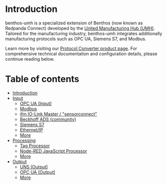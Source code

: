 # Introduction

benthos-umh is a specialized extension of Benthos (now known as Redpanda Connect) developed by the [United Manufacturing Hub (UMH)](https://www.umh.app). Tailored for the manufacturing industry, benthos-umh integrates additionally manufacturing protocols such as OPC UA, Siemens S7, and Modbus.

Learn more by visiting our [Protocol Converter product page](https://www.umh.app/product/protocol-converter). For comprehensive technical documentation and configuration details, please continue reading below.

# Table of contents

* [Introduction](README.md)
* [Input](input/README.md)
  * [OPC UA (Input)](input/opc-ua-input.md)
  * [Modbus](input/modbus.md)
  * [ifm IO-Link Master / "sensorconnect"](input/ifm-io-link-master-sensorconnect.md)
  * [Beckhoff ADS (community)](input/beckhoff-ads-community.md)
  * [Siemens S7](input/siemens-s7.md)
  * [Ethernet/IP](input/ethernet-ip.md)
  * [More](https://docs.redpanda.com/redpanda-connect/components/inputs/about/)
* [Processing](processing/README.md)
  * [Tag Processor](processing/tag-processor.md)
  * [Node-RED JavaScript Processor](processing/node-red-javascript-processor.md)
  * [More](https://docs.redpanda.com/redpanda-connect/components/processors/about/)
* [Output](output/README.md)
  * [UNS (Output)](output/uns-output.md)
  * [OPC UA (Output)](output/opc-ua-output.md)
  * [More](https://docs.redpanda.com/redpanda-connect/components/outputs/about/)
